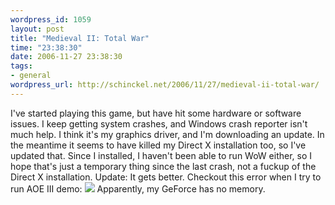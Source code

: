 ```yaml
--- 
wordpress_id: 1059
layout: post
title: "Medieval II: Total War"
time: "23:38:30"
date: 2006-11-27 23:38:30
tags: 
- general
wordpress_url: http://schinckel.net/2006/11/27/medieval-ii-total-war/
---
```

I've started playing this game, but have hit some hardware or software issues. I keep getting system crashes, and Windows crash reporter isn't much help. I think it's my graphics driver, and I'm downloading an update. In the meantime it seems to have killed my Direct X installation too, so I've updated that. Since I installed, I haven't been able to run WoW either, so I hope that's just a temporary thing since the last crash, not a fuckup of the Direct X installation. Update: It gets better. Checkout this error when I try to run AOE III demo: ![][1] Apparently, my GeForce has no memory. 

   [1]: /images/AOE_Error.PNG

